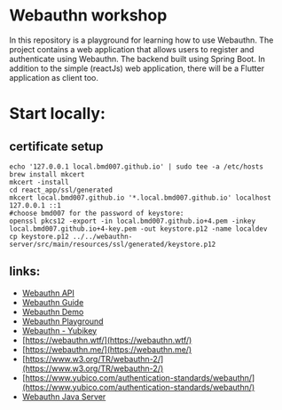 # Webauthn workshop

In this repository is a playground for learning how to use Webauthn. 
The project contains a web application that allows users to register and authenticate using Webauthn. 
The backend built using Spring Boot.
In addition to the simple (reactJs) web application, there will be a Flutter application as client too.


# Start locally:
## certificate setup
```shell
echo '127.0.0.1 local.bmd007.github.io' | sudo tee -a /etc/hosts
brew install mkcert
mkcert -install
cd react_app/ssl/generated
mkcert local.bmd007.github.io '*.local.bmd007.github.io' localhost 127.0.0.1 ::1
#choose bmd007 for the password of keystore:
openssl pkcs12 -export -in local.bmd007.github.io+4.pem -inkey local.bmd007.github.io+4-key.pem -out keystore.p12 -name localdev
cp keystore.p12 ../../webauthn-server/src/main/resources/ssl/generated/keystore.p12
``` 


## links:
 - [Webauthn API](https://developer.mozilla.org/en-US/docs/Web/API/Web_Authentication_API)
 - [Webauthn Guide](https://webauthn.guide/)
 - [Webauthn Demo](https://webauthn.io/)
 - [Webauthn Playground](https://webauthn-playground.glitch.me/)
 - [Webauthn - Yubikey](https://developers.yubico.com/WebAuthn/)
 - [https://webauthn.wtf/](https://webauthn.wtf/)
 - [https://webauthn.me/](https://webauthn.me/)
 - [https://www.w3.org/TR/webauthn-2/](https://www.w3.org/TR/webauthn-2/)
 - [https://www.yubico.com/authentication-standards/webauthn/](https://www.yubico.com/authentication-standards/webauthn/) 
 - [Webauthn Java Server](https://developers.yubico.com/java-webauthn-server/)


